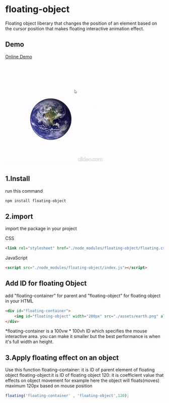# floating-object
Floating object liberary that changes the position of an element based on the cursor position that makes floating interactive animation effect.



## Demo
 [Online Demo](https://codepen.io/babakzy/pen/xxyVQNO)

<img src="./demo-gif.gif" alt="floating object demo">

## 1.Install
run this command
```bash
npm install floating-object
```

## 2.import 
import the package in your project

CSS
```html
<link rel="stylesheet" href="./node_modules/floating-object/floating.css">
```

JavaScript
```html
<script src="./node_modules/floating-object/index.js"></script>
```


## Add ID for floating Object
add "floating-container" for parent and "floating-object" for floating object in your HTML
```html
<div id="floating-container">
	<img id="floating-object" width="200px" src="./assets/earth.png" alt="🌍 Floating earth ">
</div>	
```
*floating-container is a 100vw * 100vh ID which specifies the mouse interactive area. you can make it smaller but the best performance is when it's full width an height.

## 3.Apply floating effect on an object 
Use this function
floating-container: it is ID of parent element of floating object
floating-object:it is ID of floating object
120: it is coefficient value that effects on object movement for example here the object will floats(moves) maximum 120px based on mouse position
```javascript
floating('floating-container' , 'floating-object',120);
```

